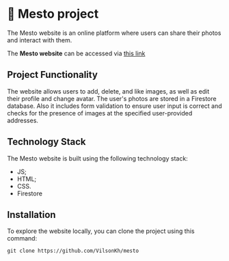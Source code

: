 # 📸 Mesto project

The Mesto website is an online platform where users can share their photos and interact with them.

The **Mesto website** can be accessed via [this link]()

## Project Functionality

The website allows users to add, delete, and like images, as well as edit their profile and change avatar. The user's photos are stored in a Firestore database.
Also it includes form validation to ensure user input is correct and checks for the presence of images at the specified user-provided addresses.

## Technology Stack

The Mesto website is built using the following technology stack:

-   JS;
-   HTML;
-   CSS.
-   Firestore

## Installation

To explore the website locally, you can clone the project using this command:

```
git clone https://github.com/VilsonKh/mesto
```
